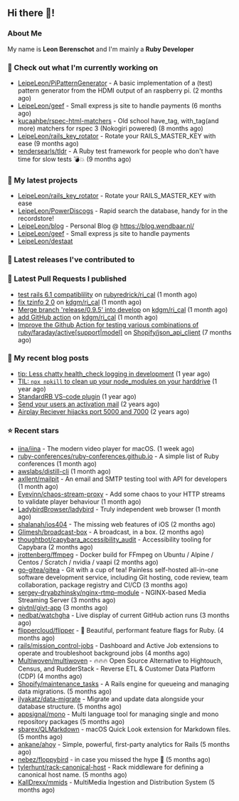 ## Hi there 👋!

### About Me

My name is **Leon Berenschot** and I'm mainly a **Ruby Developer**
<br>

### 👷 Check out what I'm currently working on

- [LeipeLeon/PiPatternGenerator](https://github.com/LeipeLeon/PiPatternGenerator) - A basic implementation of a (test) pattern generator from the HDMI output of an raspberry pi. (2 months ago)
- [LeipeLeon/geef](https://github.com/LeipeLeon/geef) - Small express js site to handle payments (6 months ago)
- [kucaahbe/rspec-html-matchers](https://github.com/kucaahbe/rspec-html-matchers) - Old school have_tag, with_tag(and more) matchers for rspec 3 (Nokogiri powered) (8 months ago)
- [LeipeLeon/rails_key_rotator](https://github.com/LeipeLeon/rails_key_rotator) - Rotate your RAILS_MASTER_KEY with ease (9 months ago)
- [tendersearls/tldr](https://github.com/tendersearls/tldr) - A Ruby test framework for people who don&#39;t have time for slow tests 💣💥 (9 months ago)

### 🌱 My latest projects

- [LeipeLeon/rails_key_rotator](https://github.com/LeipeLeon/rails_key_rotator) - Rotate your RAILS_MASTER_KEY with ease
- [LeipeLeon/PowerDiscogs](https://github.com/LeipeLeon/PowerDiscogs) - Rapid search the database, handy for in the recordstore!
- [LeipeLeon/blog](https://github.com/LeipeLeon/blog) - Personal Blog @ https://blog.wendbaar.nl/
- [LeipeLeon/geef](https://github.com/LeipeLeon/geef) - Small express js site to handle payments
- [LeipeLeon/destaat](https://github.com/LeipeLeon/destaat)

### 🔭 Latest releases I've contributed to


### 🔨 Latest Pull Requests I published

- [test rails 6.1 compatiblility](https://github.com/rubyredrick/ri_cal/pull/24) on [rubyredrick/ri_cal](https://github.com/rubyredrick/ri_cal) (1 month ago)
- [fix tzinfo 2 0](https://github.com/kdgm/ri_cal/pull/4) on [kdgm/ri_cal](https://github.com/kdgm/ri_cal) (1 month ago)
- [Merge branch &#39;release/0.9.5&#39; into develop](https://github.com/kdgm/ri_cal/pull/3) on [kdgm/ri_cal](https://github.com/kdgm/ri_cal) (1 month ago)
- [add GitHub action](https://github.com/kdgm/ri_cal/pull/2) on [kdgm/ri_cal](https://github.com/kdgm/ri_cal) (1 month ago)
- [Improve the Github Action for testing various combinations of ruby/faraday/active[support|model]](https://github.com/Shopify/json_api_client/pull/3) on [Shopify/json_api_client](https://github.com/Shopify/json_api_client) (7 months ago)

### 📜 My recent blog posts

- [tip: Less chatty health_check logging in development](https://www.wendbaar.nl/posts/2023/07/tip_less_chatty_health_check_logging_in_development) (1 year ago)
- [TIL: `npx npkill` to clean up your node_modules on your harddrive](https://www.wendbaar.nl/posts/2023/03/til_npx_npkill_to_clean_up_your_node_modules_on_your_harddrive) (1 year ago)
- [StandardRB VS-code plugin](https://www.wendbaar.nl/posts/2023/02/standardrb_vscode_plugin) (1 year ago)
- [Send your users an activation mail](https://www.wendbaar.nl/posts/2023/02/send_your_users_an_activation_mail) (2 years ago)
- [Airplay Reciever hijacks port 5000 and 7000](https://www.wendbaar.nl/posts/2023/02/airplay_reciever_hijacks_port_5000_and_7000) (2 years ago)

### ⭐ Recent stars

- [iina/iina](https://github.com/iina/iina) - The modern video player for macOS. (1 week ago)
- [ruby-conferences/ruby-conferences.github.io](https://github.com/ruby-conferences/ruby-conferences.github.io) - A simple list of Ruby conferences (1 month ago)
- [awslabs/distill-cli](https://github.com/awslabs/distill-cli) (1 month ago)
- [axllent/mailpit](https://github.com/axllent/mailpit) - An email and SMTP testing tool with API for developers (1 month ago)
- [Eyevinn/chaos-stream-proxy](https://github.com/Eyevinn/chaos-stream-proxy) - Add some chaos to your HTTP streams to validate player behaviour (1 month ago)
- [LadybirdBrowser/ladybird](https://github.com/LadybirdBrowser/ladybird) - Truly independent web browser (1 month ago)
- [shalanah/ios404](https://github.com/shalanah/ios404) - The missing web features of iOS (2 months ago)
- [Glimesh/broadcast-box](https://github.com/Glimesh/broadcast-box) - A broadcast, in a box.  (2 months ago)
- [thoughtbot/capybara_accessibility_audit](https://github.com/thoughtbot/capybara_accessibility_audit) - Accessibility tooling for Capybara (2 months ago)
- [jrottenberg/ffmpeg](https://github.com/jrottenberg/ffmpeg) - Docker build for FFmpeg on Ubuntu / Alpine / Centos / Scratch / nvidia / vaapi (2 months ago)
- [go-gitea/gitea](https://github.com/go-gitea/gitea) - Git with a cup of tea! Painless self-hosted all-in-one software development service, including Git hosting, code review, team collaboration, package registry and CI/CD (3 months ago)
- [sergey-dryabzhinsky/nginx-rtmp-module](https://github.com/sergey-dryabzhinsky/nginx-rtmp-module) - NGINX-based Media Streaming Server (3 months ago)
- [givtnl/givt-app](https://github.com/givtnl/givt-app) (3 months ago)
- [nedbat/watchgha](https://github.com/nedbat/watchgha) - Live display of current GitHub action runs (3 months ago)
- [flippercloud/flipper](https://github.com/flippercloud/flipper) - 🐬 Beautiful, performant feature flags for Ruby. (4 months ago)
- [rails/mission_control-jobs](https://github.com/rails/mission_control-jobs) - Dashboard and Active Job extensions to operate and troubleshoot background jobs (4 months ago)
- [Multiwoven/multiwoven](https://github.com/Multiwoven/multiwoven) - 🔥🔥🔥 Open Source Alternative to Hightouch, Census, and RudderStack - Reverse ETL &amp; Customer Data Platform (CDP) (4 months ago)
- [Shopify/maintenance_tasks](https://github.com/Shopify/maintenance_tasks) - A Rails engine for queueing and managing data migrations. (5 months ago)
- [ilyakatz/data-migrate](https://github.com/ilyakatz/data-migrate) - Migrate and update data alongside your database structure. (5 months ago)
- [appsignal/mono](https://github.com/appsignal/mono) - Multi language tool for managing single and mono repository packages (5 months ago)
- [sbarex/QLMarkdown](https://github.com/sbarex/QLMarkdown) - macOS Quick Look extension for Markdown files. (5 months ago)
- [ankane/ahoy](https://github.com/ankane/ahoy) - Simple, powerful, first-party analytics for Rails (5 months ago)
- [nebez/floppybird](https://github.com/nebez/floppybird) - in case you missed the hype 🐥 (5 months ago)
- [tylerhunt/rack-canonical-host](https://github.com/tylerhunt/rack-canonical-host) - Rack middleware for defining a canonical host name. (5 months ago)
- [KallDrexx/mmids](https://github.com/KallDrexx/mmids) - MultiMedia Ingestion and Distribution System (5 months ago)

